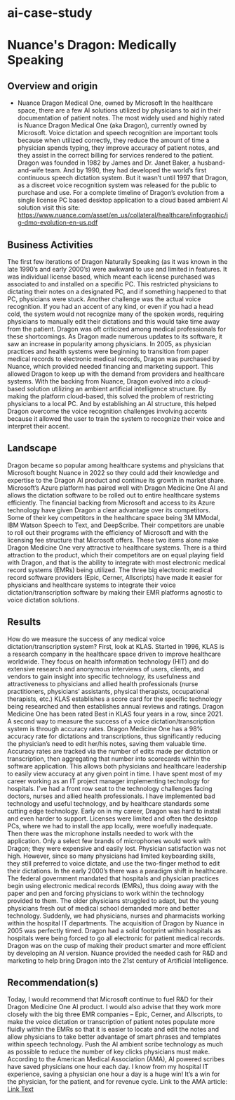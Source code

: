 # ai-case-study
# Nuance's Dragon: Medically Speaking
## Overview and origin
* Nuance Dragon Medical One, owned by Microsoft
In the healthcare space, there are a few AI solutions utilized by physicians to aid in their documentation of patient notes.  The most widely used and highly rated is Nuance Dragon Medical One (aka Dragon), currently owned by Microsoft.
Voice dictation and speech recognition are important tools because when utilized correctly, they reduce the amount of time a physician spends typing, they improve accuracy of patient notes, and they assist in the correct billing for services rendered to the patient.
Dragon was founded in 1982 by James and Dr. Janet Baker, a husband-and-wife team.  And by 1990, they had developed the world’s first continuous speech dictation system. But it wasn’t until 1997 that Dragon, as a discreet voice recognition system was released for the public to purchase and use. For a complete timeline of Dragon’s evolution from a single license PC based desktop application to a cloud based ambient AI solution visit this site:
https://www.nuance.com/asset/en_us/collateral/healthcare/infographic/ig-dmo-evolution-en-us.pdf
## Business Activities
The first few iterations of Dragon Naturally Speaking (as it was known in the late 1990’s and early 2000’s) were awkward to use and limited in features.  It was individual license based, which meant each license purchased was associated to and installed on a specific PC.  This restricted physicians to dictating their notes on a designated PC, and if something happened to that PC, physicians were stuck. Another challenge was the actual voice recognition.  If you had an accent of any kind, or even if you had a head cold, the system would not recognize many of the spoken words, requiring physicians to manually edit their dictations and this would take time away from the patient.  Dragon was oft criticized among medical professionals for these shortcomings.
As Dragon made numerous updates to its software, it saw an increase in popularity among physicians.  In 2005, as physician practices and health systems were beginning to transition from paper medical records to electronic medical records, Dragon was purchased by Nuance, which provided needed financing and marketing support.  This allowed Dragon to keep up with the demand from providers and healthcare systems.  With the backing from Nuance, Dragon evolved into a cloud-based solution utilizing an ambient artificial intelligence structure.  By making the platform cloud-based, this solved the problem of restricting physicians to a local PC.  And by establishing an AI structure, this helped Dragon overcome the voice recognition challenges involving accents because it allowed the user to train the system to recognize their voice and interpret their accent.
## Landscape
Dragon became so popular among healthcare systems and physicians that Microsoft bought Nuance in 2022 so they could add their knowledge and expertise to the Dragon AI product and continue its growth in market share. Microsoft’s Azure platform has paired well with Dragon Medicine One AI and allows the dictation software to be rolled out to entire healthcare systems efficiently.  The financial backing from Microsoft and access to its Azure technology have given Dragon a clear advantage over its competitors.  Some of their key competitors in the healthcare space being 3M MModal, IBM Watson Speech to Text, and DeepScribe.  Their competitors are unable to roll out their programs with the efficiency of Microsoft and with the licensing fee structure that Microsoft offers.  These two items alone make Dragon Medicine One very attractive to healthcare systems.  There is a third attraction to the product, which their competitors are on equal playing field with Dragon, and that is the ability to integrate with most electronic medical record systems (EMRs) being utilized.  The three big electronic medical record software providers (Epic, Cerner, Allscripts) have made it easier for physicians and healthcare systems to integrate their voice dictation/transcription software by making their EMR platforms agnostic to voice dictation solutions.
## Results
How do we measure the success of any medical voice dictation/transcription system?  First, look at KLAS.  Started in 1996, KLAS is a research company in the healthcare space driven to improve healthcare worldwide. They focus on health information technology (HIT) and do extensive research and anonymous interviews of users, clients, and vendors to gain insight into specific technology, its usefulness and attractiveness to physicians and allied health professionals (nurse practitioners, physicians’ assistants, physical therapists, occupational therapists, etc.)  KLAS establishes a score card for the specific technology being researched and then establishes annual reviews and ratings.  Dragon Medicine One has been rated Best in KLAS four years in a row, since 2021.
A second way to measure the success of a voice dictation/transcription system is through accuracy rates. Dragon Medicine One has a 98% accuracy rate for dictations and transcriptions, thus significantly reducing the physician’s need to edit her/his notes, saving them valuable time.   Accuracy rates are tracked via the number of edits made per dictation or transcription, then aggregating that number into scorecards within the software application.  This allows both physicians and healthcare leadership to easily view accuracy at any given point in time.
I have spent most of my career working as an IT project manager implementing technology for hospitals.  I’ve had a front row seat to the technology challenges facing doctors, nurses and allied health professionals.  I have implemented bad technology and useful technology, and by healthcare standards some cutting edge technology.  Early on in my career, Dragon was hard to install and even harder to support. Licenses were limited and often the desktop PCs, where we had to install the app locally, were woefully inadequate.  Then there was the microphone installs needed to work with the application.  Only a select few brands of microphones would work with Dragon; they were expensive and easily lost. Physician satisfaction was not high. However, since so many physicians had limited keyboarding skills, they still preferred to voice dictate, and use the two-finger method to edit their dictations.
In the early 2000’s there was a paradigm shift in healthcare.  The federal government mandated that hospitals and physician practices begin using electronic medical records (EMRs), thus doing away with the paper and pen and forcing physicians to work within the technology provided to them.  The older physicians struggled to adapt, but the young physicians fresh out of medical school demanded more and better technology.  Suddenly, we had physicians, nurses and pharmacists working within the hospital IT departments.
The acquisition of Dragon by Nuance in 2005 was perfectly timed.  Dragon had a solid footprint within hospitals as hospitals were being forced to go all electronic for patient medical records. Dragon was on the cusp of making their product smarter and more efficient by developing an AI version.  Nuance provided the needed cash for R&D and marketing to help bring Dragon into the 21st century of Artificial Intelligence.
## Recommendation(s)
Today, I would recommend that Microsoft continue to fuel R&D for their Dragon Medicine One AI product. I would also advise that they work more closely with the big three EMR companies – Epic, Cerner, and Allscripts, to make the voice dictation or transcription of patient notes populate more fluidly within the EMRs so that it is easier to locate and edit the notes and allow physicians to take better advantage of smart phrases and templates within speech technology.  Push the AI ambient scribe technology as much as possible to reduce the number of key clicks physicians must make.
According to the American Medical Association (AMA), AI powered scribes have saved physicians one hour each day.  I know from my hospital IT experience, saving a physician one hour a day is a huge win!  It’s a win for the physician, for the patient, and for revenue cycle. Link to the AMA article:  
[Link Text](https://www.ama-assn.org/practice-management/digital/ai-scribe-saves-doctors-hour-keyboard-every-day)


